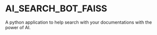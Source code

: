# AI_SEARCH_BOT_FAISS
A python application to help search with your documentations with the power of AI.
